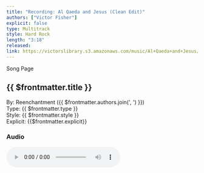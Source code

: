 ```yaml
---
title: "Recording: Al Qaeda and Jesus (Clean Edit)"
authors: ["Victor Fisher"]
explicit: false
type: Multitrack  
style: Hard Rock
length: "3:18"
released:
link: https://victorslibrary.s3.amazonaws.com/music/Al+Qaeda+and+Jesus/Al+Qaeda+and+Jesus+(Clean+Edit).mp3
---
```


<g-link to="/song/al-qaeda-and-jesus">Song Page</g-link>

## {{ $frontmatter.title }}

By: <g-link to="/band/reenchantment">Reenchantment</g-link> ({{ $frontmatter.authors.join(', ') }})  
Type: {{ $frontmatter.type }}  
Style: {{ $frontmatter.style }}  
Explicit: {{$frontmatter.explicit}}

### Audio

<audio controls controlsList="nodownload">
  <source :src="$frontmatter.link" type="audio/mpeg">
Your browser does not support the audio element.
</audio>
